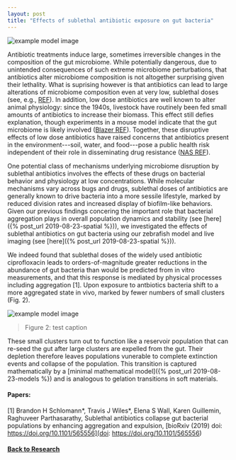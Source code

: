 ```yaml
---
layout: post
title: "Effects of sublethal antibiotic exposure on gut bacteria"
---
```

![example model image]({{site.baseurl}}/assets/vib_cip_invitro_crop.jpg)

Antibiotic treatments induce large, sometimes irreversible changes in the composition of the gut microbiome. While potentially dangerous, due to unintended consequences of such extreme microbiome perturbations, that antibiotics alter microbiome composition is not altogether surprising given their lethality. What is suprising however is that antibiotics can lead to large alterations of microbiome composition even at very low, sublethal doses (see, e.g., [REF]()). In addition, low dose antibiotics are well known to alter animal physiology: since the 1940s, livestock have routinely been fed small amounts of antibiotics to increase their biomass. This effect still defies explanation, though experiments in a mouse model indicate that the gut microbiome is likely involved ([Blazer REF]()). Together, these disruptive effects of low dose antibiotics have raised concerns that antibiotics present in the environment---soil, water, and food---pose a public health risk independent of their role in disseminating drug resistance ([NAS REF]()).

One potential class of mechanisms underlying microbiome disruption by sublethal antibiotics involves the effects of these drugs on bacterial behavior and physiology at low concentrations. While molecular mechanisms vary across bugs and drugs, sublethal doses of antibiotics are generally known to drive bacteria into a more sessile lifestyle, marked by reduced division rates and increased display of biofilm-like behaviors. Given our previous findings concering the important role that bacterial aggregation plays in overall population dynamics and stability (see [here]({% post_url 2019-08-23-spatial %})), we investigated the effects of sublethal antibiotics on gut bacteria using our zebrafish model and live imaging (see [here]({% post_url 2019-08-23-spatial %})).

We indeed found that sublethal doses of the widely used antibiotic ciprofloxacin leads to orders-of-magnitude greater reductions in the abundance of gut bacteria than would be predicted from in vitro measurements, and that this response is mediated by physical processes including aggregation [1]. Upon exposure to antbiotics bacteria shift to a more aggregated state in vivo, marked by fewer numbers of small clusters (Fig. 2). 

![example model image]({{site.baseurl}}/assets/ent_cip_full.jpg)

> Figure 2: test caption

These small clusters turn out to function like a reservoir population that can re-seed the gut after large clusters are expelled from the gut. Their depletion therefore leaves populations vunerable to complete extinction events and collapse of the population. This transition is captured mathematically by a [minimal mathematical model]({% post_url 2019-08-23-models %}) and is analogous to gelation transitions in soft materials.

#### Papers:

[1] Brandon H Schlomann\*, Travis J Wiles\*, Elena S Wall, Karen Guillemin, Raghuveer Parthasarathy, Sublethal antibiotics collapse gut bacterial populations by enhancing aggregation and expulsion, [bioRxiv (2019) doi: https://doi.org/10.1101/565556](doi: https://doi.org/10.1101/565556)

#### [Back to Research]({{site.baseurl}}/research)


 